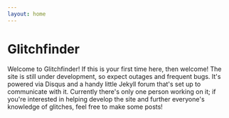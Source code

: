 ```yaml
---
layout: home
---
```


# Glitchfinder

Welcome to Glitchfinder! If this is your first time here, then welcome! The site is still under development, so expect outages and frequent bugs. It's powered via Disqus and a handy little Jekyll forum that's set up to communicate with it. Currently there's only one person working on it; if you're interested in helping develop the site and further everyone's knowledge of glitches, feel free to make some posts!
